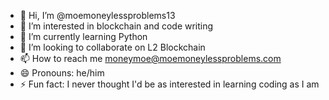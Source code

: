 - 👋 Hi, I’m @moemoneylessproblems13
- 👀 I’m interested in blockchain and code writing
- 🌱 I’m currently learning Python
- 💞️ I’m looking to collaborate on L2 Blockchain
- 📫 How to reach me moneymoe@moemoneylessproblems.com
- 😄 Pronouns: he/him
- ⚡ Fun fact: I never thought I'd be as interested in learning coding as I am 

<!---
moemoneylessproblems13/moemoneylessproblems13 is a ✨ special ✨ repository because its `README.md` (this file) appears on your GitHub profile.
You can click the Preview link to take a look at your changes.
--->
